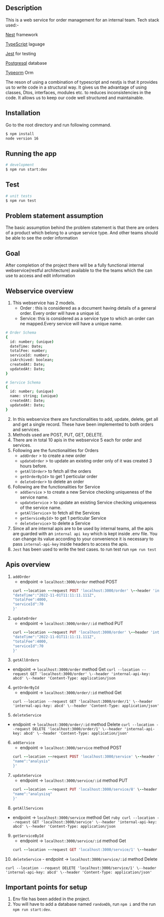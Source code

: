 

## Description

This is a web service for order management for an internal team.
Tech stack used:-

[Nest](https://github.com/nestjs/nest) framework

[TypeScript]() laguage

[Jest]() for testing

[Postgresql]() database

[Typeorm]() Orm

The reson of using a combination of typescript and nestjs is that it provides us to write code in a structural way. It gives us the advantage of using classes, Dtos, interfaces, modules etc. to reduces inconsistencies in the code. It allows us to keep our code well structured and maintainable.

## Installation

Go to the root directory and run following command.
```bash
$ npm install
node version 16
```

## Running the app

```bash
# development
$ npm run start:dev

```

## Test

```bash
# unit tests
$ npm run test
```
## Problem statement assumption
The basic assumption behind the problem statement  is that there are orders of a product which belong to a unque service type. And other teams should be able to see the order information 

## Goal
After completion of the project there will be a fully functional internal webservice(restful architecture) available to the the teams which the can use to access and edit information

## Webservice overview

1.  This webservice has 2 models.
    - Order : this is considered as a document having details of a general order. Every order will have a unique id.
    - Service: this is considered as a service type to which an order can ne mapped.Every service will have a unique name.
```bash
# Order Schema
{
  id: number; (unique)
  dateTime: Date;
  totalFee: number;
  serviceId: number;
  isArchived: boolean;
  createdAt: Date;
  updatedAt: Date;
}

# Service Schema
{
  id: number; (unique)
  name: string; (unique)
  createdAt: Date;
  updatedAt: Date;
}
```

2.  In this webservice there are functionalities to add, update, delete, get all and get a single record. These have been implemented to both orders and services.
3.  Methods used are POST, PUT, GET, DELETE.
4.  There are in total 10 apis in the webservice 5 each for order and services.
5.  Following are the functionalities for Orders
    - `addOrder` > to create a new order
    - `updateOrder` > to update an existing order only of it was created 3 hours before.
    - `getAllOrder`> to fetch all the orders
    - `getOrderById`> to get 1 perticular order
    - `deleteOrder`> to delete an order
6. Following are the functionalities for Service
    - `addService` > to create a new Service checking uniqueness of the service name.
    - `updateService` > to update an existing Service checking uniqueness of the service name.
    - `getAllService`> to fetch all the Services
    - `getServiceById`> to get 1 perticular Service
    - `deleteService`> to delete a Service
6.  Since all are internal apis are to be used by internal teams, all the apis are guarded with an `internal api key` which is kept inside .env file. You can change its value according to your convenience
it is necessary to pass `internal-api-key` inside headers to access the apis.
7. `Jest` has been used to write the test cases. to run test run `npm run test`
    

## Apis overview

1.  `addOrder`
    - endpoint -> `localhost:3000/order` method POST
    ```ruby
    curl --location --request POST 'localhost:3000/order' \--header 'internal-api-key: abcd' \--header 'Content-Type: application/json' \--data-raw '{
    "dateTime":"2022-11-01T11:11:11.111Z",
    "totalFee":4000,
    "serviceId":70
    }'
    ``` 
2. `updateOrder` 
   -  endpoint -> `localhost:3000/order/:id` method PUT
    ```ruby
    curl --location --request PUT 'localhost:3000/order' \--header 'internal-api-key: abcd' \--header 'Content-Type: application/json' \--data-raw '{
    "dateTime":"2022-11-01T11:11:11.111Z",
    "totalFee":4000,
    "serviceId":70
    }'
    ``` 
3.  `getAllOrders` 
   -  endpoint -> `localhost:3000/order` method Get
    ```
    curl --location --request GET 'localhost:3000/order' \--header 'internal-api-key: abcd' \--header 'Content-Type: application/json
    ``` 
4. `getOrderById` 
   -  endpoint -> `localhost:3000/order/:id` method Get
   ```
   curl --location --request GET 'localhost:3000/order/1' \--header 'internal-api-key: abcd' \--header 'Content-Type: application/json'
   ```
5.  `deleteService` 
   -  endpoint -> `localhost:3000/order/:id` method Delete
    ```
    curl --location --request DELETE 'localhost:3000/order/1' \--header 'internal-api-key: abcd' \--header 'Content-Type: application/json'
    ``` 
6.  `addService`
    - endpoint -> `localhost:3000/service` method POST
    ```ruby
    curl --location --request POST 'localhost:3000/service' \--header 'internal-api-key: abcd' \--header 'Content-Type: application/json' \--data-raw '{
    "name":"analysis"
    }'
    ``` 
7. `updateService` 
   -  endpoint -> `localhost:3000/service/:id` method PUT
    ```ruby
   curl --location --request PUT 'localhost:3000/service/8' \--header 'internal-api-key: abcd' \--header 'Content-Type: application/json' \--data-raw '{
    "name":"analysisq"
    }'
    ``` 
8.  `getAllServices` 
   -  endpoint -> `localhost:3000/service` method Get
    ```ruby
    curl --location --request GET 'localhost:3000/service' \--header 'internal-api-key: abcd' \--header 'Content-Type: application/json
    ``` 
9. `getServiceById` 
   -  endpoint -> `localhost:3000/service/:id` method Get
    ```ruby
    curl --location --request GET 'localhost:3000/service/1' \--header 'internal-api-key: abcd' \--header 'Content-Type: application/json'
    ``` 
10.  `deleteService` 
    -  endpoint -> `localhost:3000/service/:id` method Delete
```
curl --location --request DELETE 'localhost:3000/service/1' \--header 'internal-api-key: abcd' \--header 'Content-Type: application/json'
```
## Important points for setup

1. Env file has been added in the project.
2. You will have to add a database named `randomDb`, run `npm i` and the run `npm run start:dev`.
